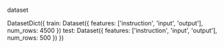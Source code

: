 dataset

DatasetDict({
train: Dataset({
features: ['instruction', 'input', 'output'],
num_rows: 4500
})
test: Dataset({
features: ['instruction', 'input', 'output'],
num_rows: 500
})
})
